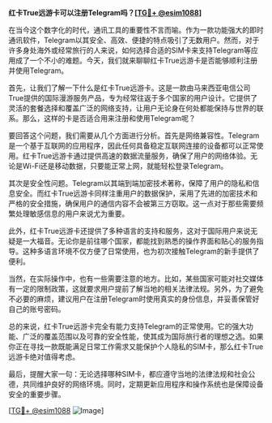 **红卡True远游卡可以注册Telegram吗？[[TG💪+ @esim1088](https://t.me/s/esim1088)]**

在当今这个数字化的时代，通讯工具的重要性不言而喻。作为一款功能强大的即时通讯软件，Telegram以其安全、高效、便捷的特点吸引了无数用户。然而，对于许多身处海外或经常旅行的人来说，如何选择合适的SIM卡来支持Telegram等应用成了一个不小的难题。今天，我们就来聊聊红卡True远游卡是否能够顺利注册并使用Telegram。

首先，让我们了解一下什么是红卡True远游卡。这是一款由马来西亚电信公司True提供的国际漫游服务产品，专为经常往返于多个国家的用户设计。它提供了灵活的套餐选择和覆盖广泛的网络支持，让用户无论身在何处都能保持与世界的联系。那么，这样的卡是否适合用来注册和使用Telegram呢？

要回答这个问题，我们需要从几个方面进行分析。首先是网络兼容性。Telegram是一个基于互联网的应用程序，因此任何具备稳定互联网连接的设备都可以正常使用。红卡True远游卡通过提供高速的数据流量服务，确保了用户的网络体验。无论是Wi-Fi还是移动数据，只要能正常上网，就能轻松登录Telegram。

其次是安全性问题。Telegram以其端到端加密技术著称，保障了用户的隐私和信息安全。而红卡True远游卡同样注重用户的数据保护，采用了先进的加密技术和严格的安全措施，确保用户的通信内容不会被第三方窃取。这一点对于那些需要频繁处理敏感信息的用户来说尤为重要。

此外，红卡True远游卡还提供了多种语言的支持和服务，这对于国际用户来说无疑是一大福音。无论你是前往哪个国家，都能找到熟悉的操作界面和贴心的服务指导。这种多语言环境不仅方便了日常使用，也为初次接触Telegram的新手提供了便利。

当然，在实际操作中，也有一些需要注意的地方。比如，某些国家可能对社交媒体有一定的限制政策，这就要求用户提前了解当地的相关法律法规。另外，为了避免不必要的麻烦，建议用户在注册Telegram时使用真实的身份信息，并妥善保管好自己的账号密码。

总的来说，红卡True远游卡完全有能力支持Telegram的正常使用。它的强大功能、广泛的覆盖范围以及可靠的安全性能，使其成为国际旅行者的理想之选。如果你正在寻找一款既能满足日常工作需求又能保护个人隐私的SIM卡，那么红卡True远游卡绝对值得考虑。

最后，提醒大家一句：无论选择哪种SIM卡，都应遵守当地的法律法规和社会公德，共同维护良好的网络环境。同时，定期更新应用程序和操作系统也是保障设备安全的重要步骤。

[[TG💪+ @esim1088](https://t.me/s/esim1088) ![Image](https://i.postimg.cc/4NQfJmqS/Snipaste-2025-05-13-00-14-12.png)]